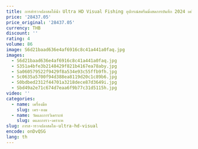 ```yaml
---
title: การสํารวจปลาสดใต้น้ํา Ultra HD Visual Fishing อุปกรณ์สตรีมมิ่งสดการบันทึก 2024 เครื่องตรวจจับปลาสูงใหม่
price: '28437.05'
price_original: '28437.05'
currency: THB
discount: ''
rating: 4
volume: 86
image: S6d21baad636e4af6916c8c41a441a0faq.jpg
images:
  - S6d21baad636e4af6916c8c41a441a0faq.jpg
  - S351a4bfe3b2148429f821b4167ea78aby.jpg
  - Sa060579522f9429f8a534e93c55ffb9fh.jpg
  - Sc0635a5700f94d388ea8119d20c1c89b6.jpg
  - S0bdbed2312f44701a3218dece87d3649i.jpg
  - Sbd49a2e71c674d7eaa6f9b77c31d5115h.jpg
video: ''
categories:
  - name: เครื่องมือ
    slug: เคร-องม
  - name: วัดและการวิเคราะห์
    slug: ดและการว-เคราะห
slug: การส-ารวจปลาสดใต-ultra-hd-visual
encode: onDvQSG
lang: th
---
```

  